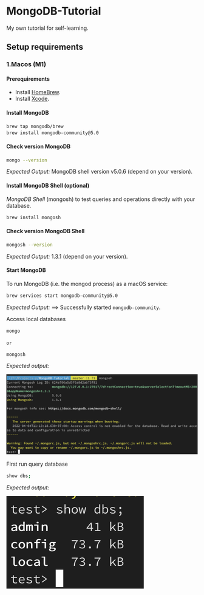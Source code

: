 # MongoDB-Tutorial
My own tutorial for self-learning.

## Setup requirements
### 1.Macos (M1)
#### Prerequirements
+ Install [HomeBrew](https://brew.sh).
+ Install [Xcode](https://developer.apple.com/xcode/).

#### Install MongoDB
```bash
brew tap mongodb/brew
brew install mongodb-community@5.0
```

#### Check version MongoDB
```bash
mongo --version
```
*Expected Output:* MongoDB shell version v5.0.6 (depend on your version).

#### Install MongoDB Shell (optional)
*MongoDB Shell* (mongosh) to test queries and operations directly with your database.
```bash
brew install mongosh
```
#### Check version MongoDB Shell
```bash
mongosh --version
```
*Expected Output:* 1.3.1 (depend on your version).

#### Start MongoDB
To run MongoDB (i.e. the mongod process) as a macOS service:
```bash
brew services start mongodb-community@5.0
```
*Expected Output:* ==> Successfully started `mongodb-community`.

Access local databases
```bash
mongo
```
`or`
```bash
mongosh
```
*Expected output:*

![plot](../public-imgs/start_mongosh.png)

First run query database
```bash
show dbs;
```
*Expected output:*

![plot](../public-imgs/show_dbs.png)